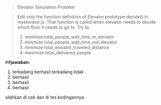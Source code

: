 >Elevator Simulation Problem

>Edit only the function definition of Elevator.prototype.decide() in myelevator.js.
That function is called when elevator needs to decide which floor it needs to go to.
Try to:
>1. minimize total_people_wait_time_in_elevator
>2. minimize total_people_wait_time_out_elevator
>3. minimize total_elevator_traveled_distance
>4. maximize total_delivered_people

##**jawaban:**

1. terkadang berhasil terkadang tidak
2. berhasil
3. berhasil
4. berhasil

silahkan di cek dan di tes kodingannya.